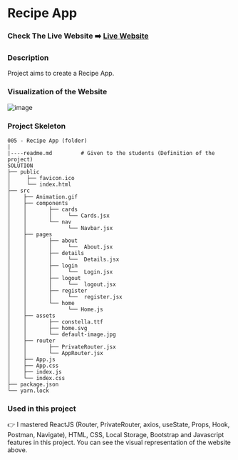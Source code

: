 # Recipe App

### Check The Live Website ➡️ [Live Website](https://sekunev-recipe-app.netlify.app/)

### Description

Project aims to create a Recipe App.

### Visualization of the Website

![image](https://github.com/Sekunev/Recipe-App-2/blob/main/src/Animation.gif)

### Project Skeleton

```
005 - Recipe App (folder)
|
|----readme.md         # Given to the students (Definition of the project)
SOLUTION
├── public
│     ├── favicon.ico
│     └── index.html
├── src
│    ├── Animation.gif
│    ├── components
│    │       ├── cards
│    │       │     └── Cards.jsx
│    │       └── nav
│    │             └── Navbar.jsx
│    ├── pages
│    │       ├── about
│    │       │     └──  About.jsx
│    │       ├── details
│    │       │     └──  Details.jsx
│    │       ├── login
│    │       │     └──  Login.jsx
│    │       ├── logout
│    │       │     └──  logout.jsx
│    │       ├── register
│    │       │     └──  register.jsx
│    │       └── home
│    │             └── Home.js
│    ├── assets
│    │       ├── constella.ttf
│    │       ├── home.svg
│    │       └── default-image.jpg
│    ├── router
│    │       ├── PrivateRouter.jsx
│    │       └── AppRouter.jsx
│    ├── App.js
│    ├── App.css
│    ├── index.js
│    └── index.css
├── package.json
└── yarn.lock
```

### Used in this project

👉 I mastered ReactJS (Router, PrivateRouter, axios, useState, Props, Hook, Postman, Navigate), HTML, CSS, Local Storage, Bootstrap and Javascript features in this project. You can see the visual representation of the website above.
